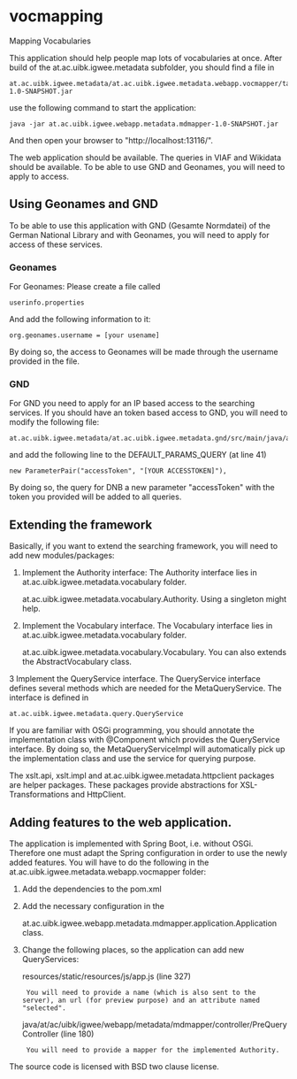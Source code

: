 # vocmapping
Mapping Vocabularies

This application should help people map lots of vocabularies at once. After build of the at.ac.uibk.igwee.metadata subfolder, you should find a file in

    at.ac.uibk.igwee.metadata/at.ac.uibk.igwee.metadata.webapp.vocmapper/target/at.ac.uibk.igwee.webapp.metadata.mdmapper-1.0-SNAPSHOT.jar

use the following command to start the application:

    java -jar at.ac.uibk.igwee.webapp.metadata.mdmapper-1.0-SNAPSHOT.jar

And then open your browser to "http://localhost:13116/".

The web application should be available. The queries in VIAF and Wikidata should be available. To be able to use GND and Geonames, you will need to apply to access.


## Using Geonames and GND

To be able to use this application with GND (Gesamte Normdatei) of the German National Library and with Geonames, you will need to apply for access of these services.


### Geonames
For Geonames: Please create a file called

    userinfo.properties

And add the following information to it:

    org.geonames.username = [your usename]

By doing so, the access to Geonames will be made through the username provided in the file.


### GND
For GND you need to apply for an IP based access to the searching services. If you should have an token based access to GND, you will need to modify the following file:

    at.ac.uibk.igwee.metadata/at.ac.uibk.igwee.metadata.gnd/src/main/java/at/ac/uibk/igwee/metadata/gnd/impl/GndQueryServiceImpl

and add the following line to the DEFAULT_PARAMS_QUERY (at line 41)

    new ParameterPair("accessToken", "[YOUR ACCESSTOKEN]"),

By doing so, the query for DNB a new parameter "accessToken" with the token you provided will be added to all queries.


## Extending the framework
Basically, if you want to extend the searching framework, you will need to add new modules/packages:

1. Implement the Authority interface: The Authority interface lies in at.ac.uibk.igwee.metadata.vocabulary folder.

    at.ac.uibk.igwee.metadata.vocabulary.Authority. Using a singleton might help.

2. Implement the Vocabulary interface. The Vocabulary interface lies in at.ac.uibk.igwee.metadata.vocabulary folder.

    at.ac.uibk.igwee.metadata.vocabulary.Vocabulary. You can also extends the AbstractVocabulary class.

3 Implement the QueryService interface. The QueryService interface defines several methods which are needed for the MetaQueryService. The interface is defined in

    at.ac.uibk.igwee.metadata.query.QueryService

If you are familiar with OSGi programming, you should annotate the implementation class with @Component which provides
the QueryService interface. By doing so, the MetaQueryServiceImpl will automatically pick up the implementation class
and use the service for querying purpose.

The xslt.api, xslt.impl and at.ac.uibk.igwee.metadata.httpclient packages are helper packages. These packages provide
abstractions for XSL-Transformations and HttpClient.


## Adding features to the web application.

The application is implemented with Spring Boot, i.e. without OSGi. Therefore one must adapt the Spring configuration
in order to use the newly added features. You will have to do the following in the
at.ac.uibk.igwee.metadata.webapp.vocmapper folder:

1. Add the dependencies to the pom.xml

2. Add the necessary configuration in the

    at.ac.uibk.igwee.webapp.metadata.mdmapper.application.Application class.

3. Change the following places, so the application can add new QueryServices:

    resources/static/resources/js/app.js (line 327)

        You will need to provide a name (which is also sent to the server), an url (for preview purpose) and an attribute named "selected".

    java/at/ac/uibk/igwee/webapp/metadata/mdmapper/controller/PreQueryController (line 180)

        You will need to provide a mapper for the implemented Authority.

The source code is licensed with BSD two clause license.

